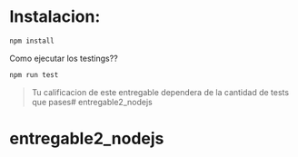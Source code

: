 # Instalacion:

```bash
npm install
```


Como ejecutar los testings??
```bash
npm run test
```


> Tu calificacion de este entregable dependera de la cantidad de tests que pases# entregable2_nodejs
# entregable2_nodejs
